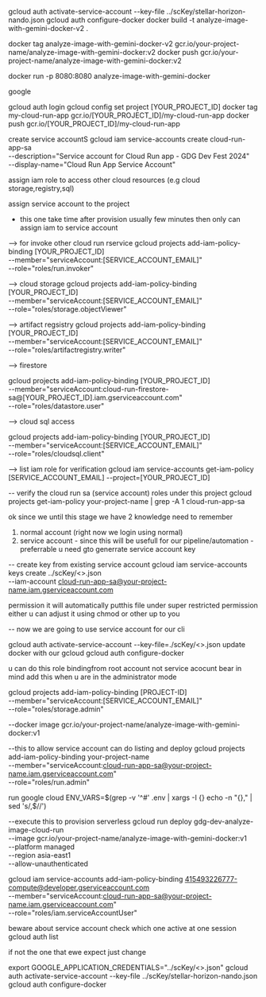 gcloud auth activate-service-account --key-file ../scKey/stellar-horizon-nando.json
  gcloud auth configure-docker
docker build -t analyze-image-with-gemini-docker-v2 .

docker tag analyze-image-with-gemini-docker-v2 gcr.io/your-project-name/analyze-image-with-gemini-docker:v2
docker push  gcr.io/your-project-name/analyze-image-with-gemini-docker:v2

docker run -p 8080:8080 analyze-image-with-gemini-docker

google


gcloud auth login
gcloud config set project [YOUR_PROJECT_ID]
docker tag my-cloud-run-app gcr.io/[YOUR_PROJECT_ID]/my-cloud-run-app
docker push gcr.io/[YOUR_PROJECT_ID]/my-cloud-run-app

create service accountS
gcloud iam service-accounts create  cloud-run-app-sa \
  --description="Service account for Cloud Run app - GDG Dev Fest 2024" \
  --display-name="Cloud Run App Service Account"

  assign iam role to access other cloud resources (e.g cloud storage,registry,sql)

assign service account to the project

- this one take time after provision usually few minutes
then only can assign iam to service account

--> for invoke other cloud run rservice 
gcloud projects add-iam-policy-binding [YOUR_PROJECT_ID] \
  --member="serviceAccount:[SERVICE_ACCOUNT_EMAIL]" \
  --role="roles/run.invoker"

--> cloud storage
gcloud projects add-iam-policy-binding [YOUR_PROJECT_ID] \
  --member="serviceAccount:[SERVICE_ACCOUNT_EMAIL]" \
  --role="roles/storage.objectViewer" 

--> artifact regsistry
gcloud projects add-iam-policy-binding [YOUR_PROJECT_ID] \
  --member="serviceAccount:[SERVICE_ACCOUNT_EMAIL]" \
  --role="roles/artifactregistry.writer" 

  --> firestore

  gcloud projects add-iam-policy-binding [YOUR_PROJECT_ID] \
  --member="serviceAccount:cloud-run-firestore-sa@[YOUR_PROJECT_ID].iam.gserviceaccount.com" \
  --role="roles/datastore.user"

  --> cloud sql access

  gcloud projects add-iam-policy-binding [YOUR_PROJECT_ID] \
  --member="serviceAccount:[SERVICE_ACCOUNT_EMAIL]" \
  --role="roles/cloudsql.client"


--> list iam role for verification
gcloud iam service-accounts get-iam-policy [SERVICE_ACCOUNT_EMAIL] --project=[YOUR_PROJECT_ID]


-- verify the cloud run sa (service account) roles under this project 
gcloud projects get-iam-policy your-project-name | grep -A 1 cloud-run-app-sa


ok since we until this stage
we have 2 knowledge need to remember
1. normal account (right now we login using normal)
2. service account - since this will be usefull for our pipeline/automation - preferrable
u need gto generrate service account key 


-- create key from existing service account
gcloud iam service-accounts keys create ../scKey/<<your-service-acc-key>>.json \
    --iam-account cloud-run-app-sa@your-project-name.iam.gserviceaccount.com

permission it will automatically putthis file under super restricted permission 
either u can adjust it using chmod or other up to you


-- now we are going to use service account for our cli

gcloud auth activate-service-account --key-file=./scKey/<<your-service-acc-key>>.json 
update docker with our gcloud
gcloud auth configure-docker



u can do this  role bindingfrom root account not service acocunt bear in mind add this when u are in the administrator mode

gcloud projects add-iam-policy-binding [PROJECT-ID] \
    --member="serviceAccount:[SERVICE_ACCOUNT_EMAIL]" \
    --role="roles/storage.admin"

--docker image
gcr.io/your-project-name/analyze-image-with-gemini-docker:v1

--this to allow service account can do listing and deploy
gcloud projects add-iam-policy-binding your-project-name \
  --member="serviceAccount:cloud-run-app-sa@your-project-name.iam.gserviceaccount.com" \
  --role="roles/run.admin"


run google cloud
ENV_VARS=$(grep -v '^#' .env | xargs -I {} echo -n "{}," | sed 's/,$//')

--execute this to provision serverless
gcloud run deploy gdg-dev-analyze-image-cloud-run \
  --image gcr.io/your-project-name/analyze-image-with-gemini-docker:v1 \
  --platform managed \
  --region asia-east1 \
  --allow-unauthenticated

  gcloud iam service-accounts add-iam-policy-binding 415493226777-compute@developer.gserviceaccount.com \
  --member="serviceAccount:cloud-run-app-sa@your-project-name.iam.gserviceaccount.com" \
  --role="roles/iam.serviceAccountUser"

  beware about service account check which one active at one session 
  gcloud auth list

  if not the one that ewe expect just change


  export GOOGLE_APPLICATION_CREDENTIALS="../scKey/<<your-service-acc-key>>.json"
  gcloud auth activate-service-account --key-file ../scKey/stellar-horizon-nando.json
  gcloud auth configure-docker


  









